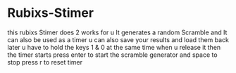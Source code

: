 # Rubixs-Stimer
this rubixs Stimer does 2 works for u 
It generates a random Scramble and 
It can also be used as a timer 
u can also save your results 
and load them back later
u have to hold the keys 1 & 0 at the same time when u release it then the timer starts
press enter to start the scramble generator and space to stop 
press r to reset timer

